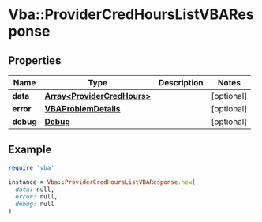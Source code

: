 # Vba::ProviderCredHoursListVBAResponse

## Properties

| Name | Type | Description | Notes |
| ---- | ---- | ----------- | ----- |
| **data** | [**Array&lt;ProviderCredHours&gt;**](ProviderCredHours.md) |  | [optional] |
| **error** | [**VBAProblemDetails**](VBAProblemDetails.md) |  | [optional] |
| **debug** | [**Debug**](Debug.md) |  | [optional] |

## Example

```ruby
require 'vba'

instance = Vba::ProviderCredHoursListVBAResponse.new(
  data: null,
  error: null,
  debug: null
)
```

